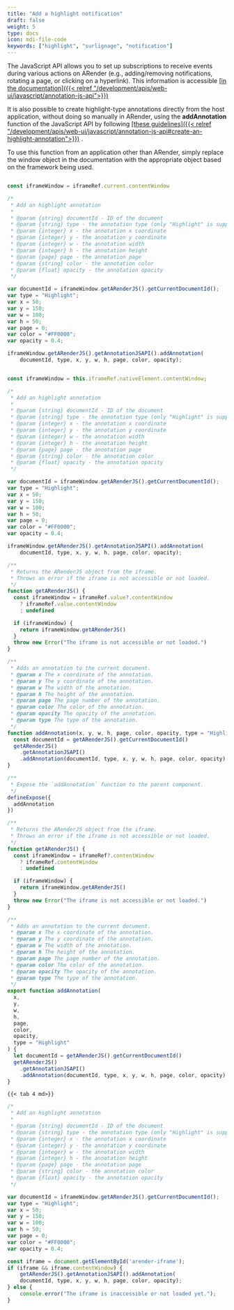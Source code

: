 ```yaml
---
title: "Add a highlight notification"
draft: false
weight: 5
type: docs
icon: mdi-file-code
keywords: ["highlight", "surlignage", "notification"]
---
```


The JavaScript API allows you to set up subscriptions to receive events during various actions on ARender (e.g., adding/removing notifications, rotating a page, or clicking on a hyperlink). This information is accessible <i class="ti-hand-point-right"></i> <ins>[in the documentation]({{< relref "/development/apis/web-ui/javascript/annotation-js-api">}})</ins> <i class="ti-hand-point-left" ></i>

It is also possible to create highlight-type annotations directly from the host application, without doing so manually in ARender, using the **addAnnotation** function of the JavaScript API by following <i class="ti-hand-point-right"></i> <ins>[these guidelines]({{< relref "/development/apis/web-ui/javascript/annotation-js-api#create-an-highlight-annotation">}})</ins> <i class="ti-hand-point-left" ></i>.

To use this function from an application other than ARender, simply replace the window object in the documentation with the appropriate object based on the framework being used.

```javascript

const iframeWindow = iframeRef.current.contentWindow

/*
 * Add an highlight annotation 
 *
 * @param {string} documentId - ID of the document
 * @param {string} type - the annotation type (only "Highlight" is supported)
 * @param {integer} x - the annotation x coordinate
 * @param {integer} y - the annotation y coordinate
 * @param {integer} w - the annotation width
 * @param {integer} h - the annotation height
 * @param {page} page - the annotation page
 * @param {string} color - the annotation color
 * @param {float} opacity - the annotation opacity
 */

var documentId = iframeWindow.getARenderJS().getCurrentDocumentId();
var type = "Highlight";
var x = 50;
var y = 150;
var w = 100;
var h = 50;
var page = 0;
var color = "#FF0000";
var opacity = 0.4;

iframeWindow.getARenderJS().getAnnotationJSAPI().addAnnotation(
    documentId, type, x, y, w, h, page, color, opacity);
```

```javascript

const iframeWindow = this.iframeRef.nativeElement.contentWindow;

/*
 * Add an highlight annotation 
 *
 * @param {string} documentId - ID of the document
 * @param {string} type - the annotation type (only "Highlight" is supported)
 * @param {integer} x - the annotation x coordinate
 * @param {integer} y - the annotation y coordinate
 * @param {integer} w - the annotation width
 * @param {integer} h - the annotation height
 * @param {page} page - the annotation page
 * @param {string} color - the annotation color
 * @param {float} opacity - the annotation opacity
 */

var documentId = iframeWindow.getARenderJS().getCurrentDocumentId();
var type = "Highlight";
var x = 50;
var y = 150;
var w = 100;
var h = 50;
var page = 0;
var color = "#FF0000";
var opacity = 0.4;

iframeWindow.getARenderJS().getAnnotationJSAPI().addAnnotation(
    documentId, type, x, y, w, h, page, color, opacity);
```
```javascript
/**
 * Returns the ARenderJS object from the iframe.
 * Throws an error if the iframe is not accessible or not loaded.
 */
function getARenderJS() {
  const iframeWindow = iframeRef.value?.contentWindow
    ? iframeRef.value.contentWindow
    : undefined

  if (iframeWindow) {
    return iframeWindow.getARenderJS()
  }
  throw new Error("The iframe is not accessible or not loaded.")
}

/**
 * Adds an annotation to the current document.
 * @param x The x coordinate of the annotation.
 * @param y The y coordinate of the annotation.
 * @param w The width of the annotation.
 * @param h The height of the annotation.
 * @param page The page number of the annotation.
 * @param color The color of the annotation.
 * @param opacity The opacity of the annotation.
 * @param type The type of the annotation.
 */
function addAnnotation(x, y, w, h, page, color, opacity, type = "Highlight") {
  const documentId = getARenderJS().getCurrentDocumentId()
  getARenderJS()
    .getAnnotationJSAPI()
    .addAnnotation(documentId, type, x, y, w, h, page, color, opacity)
}

/**
 * Expose the `addAnnotation` function to the parent component.
 */
defineExpose({
  addAnnotation
})
```
```javascript
/**
 * Returns the ARenderJS object from the iframe.
 * Throws an error if the iframe is not accessible or not loaded.
 */
function getARenderJS() {
  const iframeWindow = iframeRef?.contentWindow
    ? iframeRef.contentWindow
    : undefined

  if (iframeWindow) {
    return iframeWindow.getARenderJS()
  }
  throw new Error("The iframe is not accessible or not loaded.")
}

/**
 * Adds an annotation to the current document.
 * @param x The x coordinate of the annotation.
 * @param y The y coordinate of the annotation.
 * @param w The width of the annotation.
 * @param h The height of the annotation.
 * @param page The page number of the annotation.
 * @param color The color of the annotation.
 * @param opacity The opacity of the annotation.
 * @param type The type of the annotation.
 */
export function addAnnotation(
  x,
  y,
  w,
  h,
  page,
  color,
  opacity,
  type = "Highlight"
) {
  let documentId = getARenderJS().getCurrentDocumentId()
  getARenderJS()
    .getAnnotationJSAPI()
    .addAnnotation(documentId, type, x, y, w, h, page, color, opacity)
}
```
    {{< tab 4 md>}}
```javascript
/*
 * Add an highlight annotation 
 *
 * @param {string} documentId - ID of the document
 * @param {string} type - the annotation type (only "Highlight" is supported)
 * @param {integer} x - the annotation x coordinate
 * @param {integer} y - the annotation y coordinate
 * @param {integer} w - the annotation width
 * @param {integer} h - the annotation height
 * @param {page} page - the annotation page
 * @param {string} color - the annotation color
 * @param {float} opacity - the annotation opacity
 */

var documentId = iframeWindow.getARenderJS().getCurrentDocumentId();
var type = "Highlight";
var x = 50;
var y = 150;
var w = 100;
var h = 50;
var page = 0;
var color = "#FF0000";
var opacity = 0.4;

const iframe = document.getElementById('arender-iframe');
if (iframe && iframe.contentWindow) {
    getARenderJS().getAnnotationJSAPI().addAnnotation(
    documentId, type, x, y, w, h, page, color, opacity);
} else {
    console.error("The iframe is inaccessible or not loaded yet.");
}  

```

